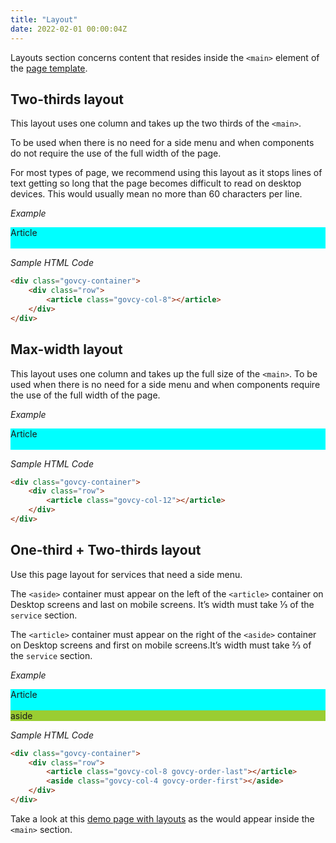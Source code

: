 ```yaml
---
title: "Layout"
date: 2022-02-01 00:00:04Z
---
```


Layouts section concerns content that resides inside the `<main>` element of the [page template](../page_templates). 

## Two-thirds layout
This layout uses one column and takes up the two thirds of the `<main>`. 

To be used when there is no need for a side menu and when components do not require the use of the full width of the page. 

For most types of page, we recommend using this layout as it stops lines of text getting so long that the page becomes difficult to read on desktop devices. This would usually mean no more than 60 characters per line.

*Example*

<div class="govcy-container">
    <div class="row">
        <article class="govcy-col-8" style="background-color:aqua;">Article <br><br> </article>
    </div>
</div>

*Sample HTML Code*

```html
<div class="govcy-container">
    <div class="row">
        <article class="govcy-col-8"></article>
    </div>
</div>
```

## Max-width layout
This layout uses one column and takes up the full size of the `<main>`. To be used when there is no need for a side menu and when components require the use of the full width of the page. 

*Example*

<div class="govcy-container">
    <div class="row">
        <article class="govcy-col-12" style="background-color:aqua;">Article <br><br> </article>
    </div>
</div>


*Sample HTML Code*

```html
<div class="govcy-container">
    <div class="row">                        
        <article class="govcy-col-12"></article>
    </div>
</div>
```

## One-third + Two-thirds layout
Use this page layout for services that need a side menu. 

The `<aside>` container must appear on the left of the `<article>` container on Desktop screens and last on mobile screens. It’s width must take ⅓ of the `service` section. 

The `<article>` container must appear on the right of the `<aside>` container on Desktop screens and first on mobile screens.It’s width must take ⅔ of the `service` section. 

*Example* 

<div class="govcy-container">
    <div class="row">
        <article class="govcy-col-8 govcy-order-last" style="background-color:aqua;">Article <br><br></article>
        <aside class="govcy-col-4 govcy-order-first" style="background-color:yellowgreen;">aside</aside>
    </div>
</div>


*Sample HTML Code*

```html
<div class="govcy-container">
    <div class="row">
        <article class="govcy-col-8 govcy-order-last"></article>
        <aside class="govcy-col-4 govcy-order-first"></aside>
    </div>
</div>
```

Take a look at this <a target='_blank' rel="noreferrer noopener" href='../../samples/layouts/'>demo page with layouts</a> as the would appear inside the `<main>` section.